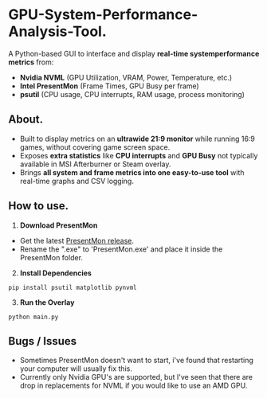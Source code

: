 # GPU-System-Performance-Analysis-Tool.

A Python-based GUI to interface and display **real-time systemperformance metrics** from: 
  - **Nvidia NVML** (GPU Utilization, VRAM, Power, Temperature, etc.)
  - **Intel PresentMon** (Frame Times, GPU Busy per frame)
  - **psutil** (CPU usage, CPU interrupts, RAM usage, process monitoring)

## About.

-   Built to display metrics on an **ultrawide 21:9 monitor** while running 16:9 games, without covering game screen space.
-   Exposes **extra statistics** like **CPU interrupts** and **GPU Busy** not typically available in MSI Afterburner or Steam overlay.
-   Brings **all system and frame metrics into one easy-to-use tool** with real-time graphs and CSV logging.

## How to use.
1.  **Download PresentMon**
  - Get the latest [PresentMon release](https://github.com/GameTechDev/PresentMon).
  - Rename the ".exe" to 'PresentMon.exe' and place it inside the PresentMon folder.
2.  **Install Dependencies**
``` 
pip install psutil matplotlib pynvml
```
3.  **Run the Overlay**
```
python main.py
```

## Bugs / Issues
- Sometimes PresentMon doesn't want to start, i've found that restarting your computer will usually fix this.
- Currently only Nvidia GPU's are supported, but I've seen that there are drop in replacements for NVML if you would like to use an AMD GPU.
